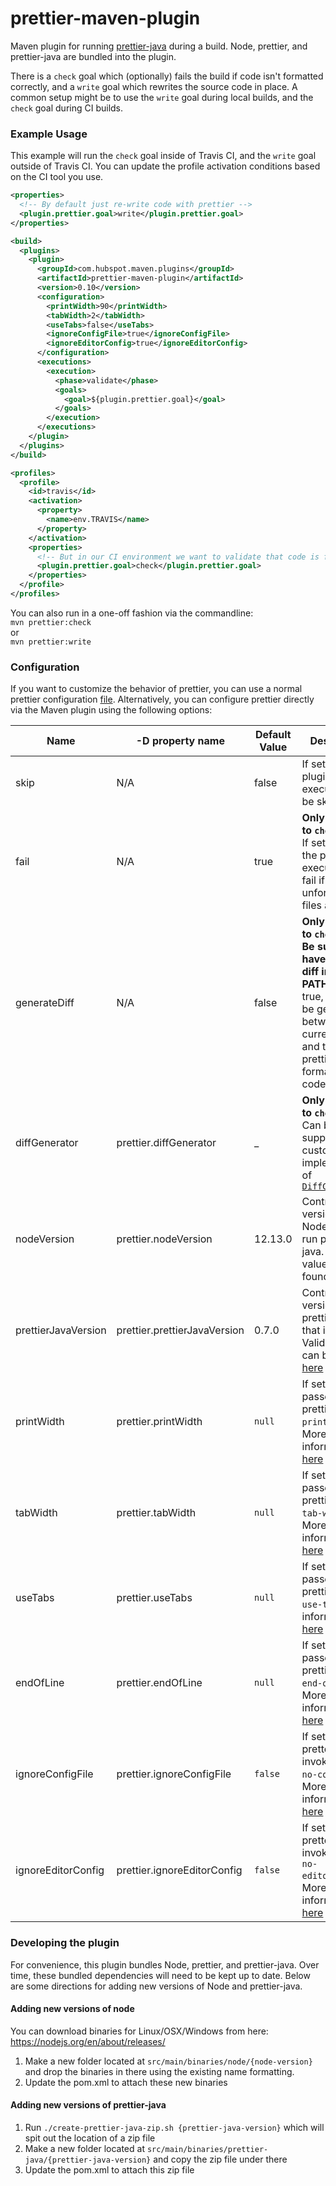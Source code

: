# prettier-maven-plugin

Maven plugin for running [prettier-java](https://github.com/jhipster/prettier-java) during a build. Node, prettier, and prettier-java are bundled into the plugin.

There is a `check` goal which (optionally) fails the build if code isn't formatted correctly, and a `write` goal which rewrites the source code in place. A common setup might be to use the `write` goal during local builds, and the `check` goal during CI builds.

### Example Usage

This example will run the `check` goal inside of Travis CI, and the `write` goal outside of Travis CI. You can update the profile activation conditions based on the CI tool you use.

```xml
<properties>
  <!-- By default just re-write code with prettier -->
  <plugin.prettier.goal>write</plugin.prettier.goal>
</properties>

<build>
  <plugins>
    <plugin>
      <groupId>com.hubspot.maven.plugins</groupId>
      <artifactId>prettier-maven-plugin</artifactId>
      <version>0.10</version>
      <configuration>
        <printWidth>90</printWidth>
        <tabWidth>2</tabWidth>
        <useTabs>false</useTabs>
        <ignoreConfigFile>true</ignoreConfigFile>
        <ignoreEditorConfig>true</ignoreEditorConfig>
      </configuration>
      <executions>
        <execution>
          <phase>validate</phase>
          <goals>
            <goal>${plugin.prettier.goal}</goal>
          </goals>
        </execution>
      </executions>      
    </plugin>
  </plugins>
</build>

<profiles>
  <profile>
    <id>travis</id>
    <activation>
      <property>
        <name>env.TRAVIS</name>
      </property>
    </activation>
    <properties>
      <!-- But in our CI environment we want to validate that code is formatted -->
      <plugin.prettier.goal>check</plugin.prettier.goal>
    </properties>
  </profile>
</profiles>
```

You can also run in a one-off fashion via the commandline:  
`mvn prettier:check`  
or  
`mvn prettier:write`

### Configuration

If you want to customize the behavior of prettier, you can use a normal prettier configuration [file](https://prettier.io/docs/en/configuration.html). Alternatively, you can configure prettier directly via the Maven plugin using the following options:

| Name | -D property name | Default Value | Description |
| ---- | ---------------- | ------------- | ----------- |
| skip | N/A | false | If set to true, plugin execution will be skipped |
| fail | N/A | true | **Only appplies to `check` goal**. If set to true, the plugin execution will fail if any unformatted files are found |
| generateDiff | N/A | false | **Only appplies to `check` goal. Be sure to have to sh and diff in your PATH**. If set to true, a diff will be generated between the current code and the prettier-formatted code. |
| diffGenerator | prettier.diffGenerator | _ | **Only appplies to `check` goal**. Can be used to supply a custom implementation of [`DiffGenerator`](https://github.com/HubSpot/prettier-maven-plugin/blob/master/src/main/java/com/hubspot/maven/plugins/prettier/diff/DiffGenerator.java)
| nodeVersion | prettier.nodeVersion | 12.13.0 | Controls version of Node used to run prettier-java. Valid values can be found [here](https://github.com/HubSpot/prettier-maven-plugin/tree/master/src/main/binaries/node) |
| prettierJavaVersion | prettier.prettierJavaVersion | 0.7.0 | Controls version of prettier-java that is used. Valid values can be found [here](https://github.com/HubSpot/prettier-maven-plugin/tree/master/src/main/binaries/prettier-java) |
| printWidth | prettier.printWidth | `null` | If set, will be passed to prettier as `--print-width`. More information [here](https://prettier.io/docs/en/options.html#print-width) |
| tabWidth | prettier.tabWidth | `null` | If set, will be passed to prettier as `--tab-width`. More information [here](https://prettier.io/docs/en/options.html#tab-width) |
| useTabs | prettier.useTabs | `null` | If set, will be passed to prettier as `--use-tabs`. More information [here](https://prettier.io/docs/en/options.html#tabs) |
| endOfLine | prettier.endOfLine | `null` | If set, will be passed to prettier as `--end-of-line`. More information [here](https://prettier.io/docs/en/options.html#end-of-line) |
| ignoreConfigFile | prettier.ignoreConfigFile | `false` | If set to true, pretter will be invoked with `--no-config`. More information [here](https://prettier.io/docs/en/cli.html#--no-config) |
| ignoreEditorConfig | prettier.ignoreEditorConfig | `false` | If set to true, pretter will be invoked with `--no-editorconfig`. More information [here](https://prettier.io/docs/en/cli.html#--no-editorconfig) |

### Developing the plugin

For convenience, this plugin bundles Node, prettier, and prettier-java. Over time, these bundled dependencies will need to be kept up to date. Below are some directions for adding new versions of Node and prettier-java.

#### Adding new versions of node

You can download binaries for Linux/OSX/Windows from here:
https://nodejs.org/en/about/releases/

1. Make a new folder located at `src/main/binaries/node/{node-version}` and drop the binaries in there using the existing name formatting.
2. Update the pom.xml to attach these new binaries

#### Adding new versions of prettier-java

1. Run `./create-prettier-java-zip.sh {prettier-java-version}` which will spit out the location of a zip file
2. Make a new folder located at `src/main/binaries/prettier-java/{prettier-java-version}` and copy the zip file under there
3. Update the pom.xml to attach this zip file
